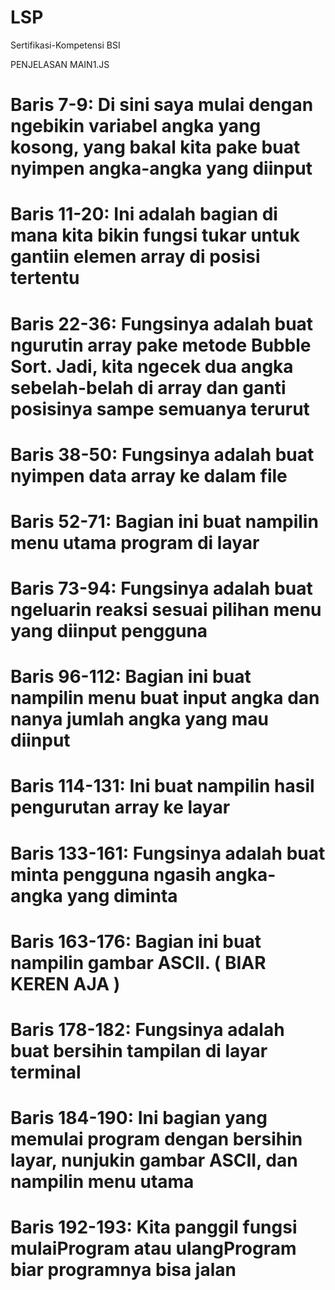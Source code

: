 # LSP
Sertifikasi-Kompetensi BSI

PENJELASAN MAIN1.JS

# Baris 7-9: Di sini saya mulai dengan ngebikin variabel angka yang kosong, yang bakal kita pake buat nyimpen angka-angka yang diinput
# Baris 11-20: Ini adalah bagian di mana kita bikin fungsi tukar untuk gantiin elemen array di posisi tertentu
# Baris 22-36: Fungsinya adalah buat ngurutin array pake metode Bubble Sort. Jadi, kita ngecek dua angka sebelah-belah di array dan ganti posisinya sampe semuanya terurut
# Baris 38-50: Fungsinya adalah buat nyimpen data array ke dalam file
# Baris 52-71: Bagian ini buat nampilin menu utama program di layar
# Baris 73-94: Fungsinya adalah buat ngeluarin reaksi sesuai pilihan menu yang diinput pengguna
# Baris 96-112: Bagian ini buat nampilin menu buat input angka dan nanya jumlah angka yang mau diinput
# Baris 114-131: Ini buat nampilin hasil pengurutan array ke layar
# Baris 133-161: Fungsinya adalah buat minta pengguna ngasih angka-angka yang diminta
# Baris 163-176: Bagian ini buat nampilin gambar ASCII. ( BIAR KEREN AJA )
# Baris 178-182: Fungsinya adalah buat bersihin tampilan di layar terminal
# Baris 184-190: Ini bagian yang memulai program dengan bersihin layar, nunjukin gambar ASCII, dan nampilin menu utama
# Baris 192-193: Kita panggil fungsi mulaiProgram atau ulangProgram biar programnya bisa jalan
